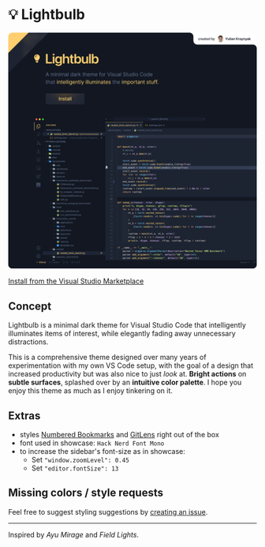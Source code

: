 # 💡 Lightbulb

<a href="https://marketplace.visualstudio.com/items?itemName=ykray.lightbulb">
    <img src="assets/showcase.png" width="1600px"/>
</a>

<br/>

[Install from the Visual Studio Marketplace](https://marketplace.visualstudio.com/items?itemName=ykray.lightbulb)

## Concept

Lightbulb is a minimal dark theme for Visual Studio Code that intelligently illuminates items of interest, while elegantly fading away unnecessary distractions.

This is a comprehensive theme designed over many years of experimentation with my own VS Code setup, with the goal of a design that increased productivity but was also nice to just _look_ at. **Bright actions** on **subtle surfaces**, splashed over by an **intuitive color palette**. I hope you enjoy this theme as much as I enjoy tinkering on it.

## Extras

- styles [Numbered Bookmarks](https://marketplace.visualstudio.com/items?itemName=alefragnani.numbered-bookmarks) and [GitLens](https://marketplace.visualstudio.com/items?itemName=eamodio.gitlens) right out of the box
- font used in showcase: `Hack Nerd Font Mono`
- to increase the sidebar's font-size as in showcase:
  - Set `"window.zoomLevel": 0.45`
  - Set `"editor.fontSize": 13`

## Missing colors / style requests

Feel free to suggest styling suggestions by [creating an issue](https://github.com/ykray/Lightbulb/issues).

---

Inspired by _Ayu Mirage_ and _Field Lights_.
